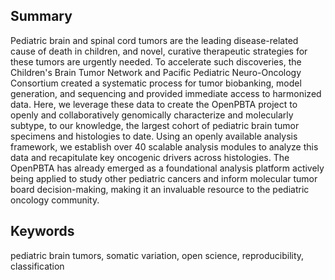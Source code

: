 ## Summary
<!-- The summary is a single paragraph no longer than 150 words. An effective summary includes the following elements: (1) a brief background of the question that avoids statements about how a process is not well understood; (2) a description of the results and approaches/model systems framed in the context of their conceptual interest; and (3) an indication of the broader significance of the work. We discourage novelty claims (e.g., use of the word “novel”) because they are overused, tend not to add meaning, and are difficult to verify. Please do not include references in the summary. CURRENT WORD COUNT 150 -->
Pediatric brain and spinal cord tumors are the leading disease-related cause of death in children, and novel, curative therapeutic strategies for these tumors are urgently needed.
To accelerate such discoveries, the Children's Brain Tumor Network and Pacific Pediatric Neuro-Oncology Consortium created a systematic process for tumor biobanking, model generation, and sequencing and provided immediate access to harmonized data.
Here, we leverage these data to create the OpenPBTA project to openly and collaboratively genomically characterize and molecularly subtype, to our knowledge, the largest cohort of pediatric brain tumor specimens and histologies to date.
Using an openly available analysis framework, we establish over 40 scalable analysis modules to analyze this data and recapitulate key oncogenic drivers across histologies.
The OpenPBTA has already emerged as a foundational analysis platform actively being applied to study other pediatric cancers and inform molecular tumor board decision-making, making it an invaluable resource to the pediatric oncology community. 


## Keywords
<!-- We encourage you to include up to ten keywords with your paper. These keywords will be associated with your paper on Cell Press platforms and on PubMed. These keywords should be listed in the manuscript after the summary, separated by commas. -->
pediatric brain tumors, somatic variation, open science, reproducibility, classification  


